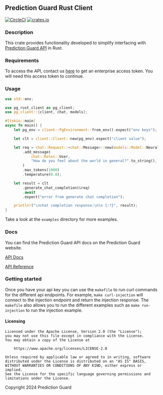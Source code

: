 ## Prediction Guard Rust Client

[![CircleCI](https://dl.circleci.com/status-badge/img/circleci/Cy6tWW4wpE69Ftb8vdTAN9/NrVgbqg2cCEGyBjGRJcNhf/tree/main.svg?style=svg)](https://dl.circleci.com/status-badge/redirect/circleci/Cy6tWW4wpE69Ftb8vdTAN9/NrVgbqg2cCEGyBjGRJcNhf/tree/main)
[![crates.io](https://img.shields.io/crates/v/prediction-guard.svg)](https://crates.io/crates/prediction-guard)

### Description

This crate provides functionality developed to simplify interfacing
with [Prediction Guard API](https://www.predictionguard.com/) in Rust.

### Requirements

To access the API, contact us [here](https://www.predictionguard.com/getting-started) to get an enterprise access token.
You will need this access token to continue.

### Usage

```rust
use std::env;

use pg_rust_client as pg_client;
use pg_client::{client, chat, models};

#[tokio::main]
async fn main() {
    let pg_env = client::PgEnvironment::from_env().expect("env keys");

    let clt = client::Client::new(pg_env).expect("client value");

    let req = chat::Request::<chat::Message>::new(models::Model::NeuralChat7B)
        .add_message(
            chat::Roles::User,
            "How do you feel about the world in general?".to_string(),
        )
        .max_tokens(1000)
        .temperature(0.8);

    let result = clt
        .generate_chat_completion(&req)
        .await
        .expect("error from generate chat completion");

    println!("\nchat completion response:\n\n {:?}", result);
}
```

Take a look at the `examples` directory for more examples.

### Docs

You can find the Prediction Guard API docs on the Prediction Guard website.

[API Docs](https://docs.predictionguard.com/docs/getting-started/welcome)

[API Reference](https://docs.predictionguard.com/api-reference/api-reference/check-api-health)

### Getting started

Once you have your api key you can use the `makefile` to run curl commands
for the different api endpoints. For example, `make curl-injection` will connect to
the injection endpoint and return the injection response. The `makefile` also allows you to run the different examples
such as `make run-injection` to run the injection example.

#### Licensing

```
Licensed under the Apache License, Version 2.0 (the "License");
you may not use this file except in compliance with the License.
You may obtain a copy of the License at

    https://www.apache.org/licenses/LICENSE-2.0

Unless required by applicable law or agreed to in writing, software
distributed under the License is distributed on an "AS IS" BASIS,
WITHOUT WARRANTIES OR CONDITIONS OF ANY KIND, either express or implied.
See the License for the specific language governing permissions and
limitations under the License.
```

Copyright 2024 Prediction Guard

